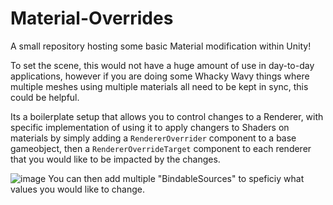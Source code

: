 # Material-Overrides
A small repository hosting some basic Material modification within Unity!

To set the scene, this would not have a huge amount of use in day-to-day applications, however if you are doing some Whacky Wavy things where multiple meshes using multiple materials all need to be kept in sync, this could be helpful.

Its a boilerplate setup that allows you to control changes to a Renderer, with specific implementation of using it to apply changers to Shaders on materials by simply adding a `RendererOverrider` component to a base gameobject, then a `RendererOverrideTarget` component to each renderer that you would like to be impacted by the changes.

![image](https://user-images.githubusercontent.com/16999501/189258543-eabd6a27-9fba-40b1-b2b1-42e25653cc48.png)
You can then add multiple "BindableSources" to speficiy what values you would like to change.
